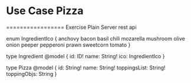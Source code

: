 # Use Case Pizza
=================
Exercise Plain Server rest api


enum IngredientIco {
  anchovy
  bacon
  basil
  chili
  mozarella
  mushroom
  olive
  onion
  peeper
  pepperoni
  prawn
  sweetcorn
  tomato
}

type Ingredient @model
{
  id: ID!
  name: String!
  ico: IngredientIco
}

type Pizza @model
{
  id: String!
  name: String!
  toppingsList: String!
  toppingObjs: String
}
